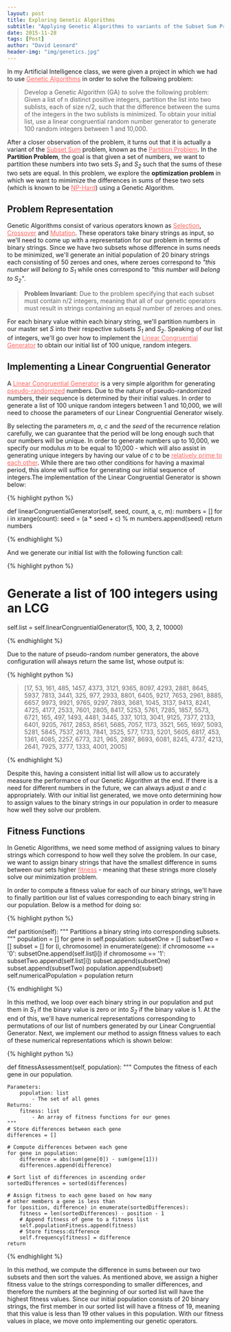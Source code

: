 ```yaml
---
layout: post
title: Exploring Genetic Algorithms
subtitle: "Applying Genetic Algorithms to variants of the Subset Sum Problem"
date: 2015-11-28
tags: [Post]
author: "David Leonard"
header-img: "img/genetics.jpg"
---
```


In my Artificial Intelligence class, we were given a project in which we had to use <a style="color:#FC645F" href="https://en.wikipedia.org/wiki/Genetic_algorithm">Genetic Algorithms</a> in order to solve the following problem:

<blockquote>Develop a Genetic Algorithm (GA) to solve the following problem: Given a list of n distinct positive integers, partition the list into two sublists, each of size n/2, such that the difference between the sums of the integers in the two sublists is minimized. To obtain your initial list, use a linear congruential random number generator to generate 100 random integers between 1 and 10,000.</blockquote>

After a closer observation of the problem, it turns out that it is actually a variant of the <a style="color:#FC645F" href="https://en.wikipedia.org/wiki/Subset_sum_problem">Subset Sum</a> problem, known as the <a style="color:#FC645F" href="https://en.wikipedia.org/wiki/Partition_problem">Partition Problem</a>. In the **Partition Problem**, the goal is that given a set of numbers, we want to partition these numbers into two sets *S<sub>1</sub>* and *S<sub>2</sub>* such that the sums of these two sets are equal. In this problem, we explore the **optimization problem** in which we want to mimimize the differences in sums of these two sets (which is known to be <a style="color:#FC645F" href="https://en.wikipedia.org/wiki/NP-hardness">NP-Hard</a>) using a Genetic Algorithm. 

## Problem Representation

Genetic Algorithms consist of various operators known as <a style="color:#FC645F" href="https://en.wikipedia.org/wiki/Selection_(genetic_algorithm)">Selection</a>, <a style="color:#FC645F" href="https://en.wikipedia.org/wiki/Crossover_(genetic_algorithm)">Crossover</a> and <a style="color:#FC645F" href="https://en.wikipedia.org/wiki/Mutation_(genetic_algorithm)">Mutation</a>. These operators take binary strings as input, so we'll need to come up with a representation for our problem in terms of binary strings. Since we have two subsets whose difference in sums needs to be minimized, we'll generate an initial population of 20 binary strings each consisting of 50 zeroes and ones, where zeroes correspond to *"this number will belong to S<sub>1</sub>* while ones correspond to *"this number will belong to S<sub>2</sub>"*. 

<blockquote><b>Problem Invariant</b>: Due to the problem specifying that each subset must contain n/2 integers, meaning that all of our genetic operators must result in strings containing an equal number of zeroes and ones.</blockquote>

For each binary value within each binary string, we'll partition numbers in our master set *S* into their respective subsets *S<sub>1</sub>* and *S<sub>2</sub>*. Speaking of our list of integers, we'll go over how to implement the <a style="color:#FC645F" href="https://en.wikipedia.org/wiki/Linear_congruential_generator">Linear Congruential Generator</a> to obtain our initial list of 100 unique, random integers. 

## Implementing a Linear Congruential Generator

A <a style="color:#FC645F" href="https://en.wikipedia.org/wiki/Linear_congruential_generator">Linear Congruential Generator</a> is a very simple algorithm for generating <a style="color:#FC645F" href="https://en.wikipedia.org/wiki/Pseudorandom_number_generator">pseudo-randomized</a> numbers. Due to the nature of pseudo-randomized numbers, their sequence is determined by their initial values. In order to generate a list of 100 unique random integers between 1 and 10,000, we will need to choose the parameters of our Linear Congruential Generator wisely. 

By selecting the parameters *m*, *a*, *c* and the *seed* of the recurrence relation carefully, we can guarantee that the period will be long enough such that our numbers will be unique. In order to generate numbers up to 10,000, we specify our modulus *m* to be equal to 10,000 - which will also assist in generating unique integers by having our value of *c* to be <a style="color:#FC645F" href="https://en.wikipedia.org/wiki/Coprime_integers">relatively prime to each other</a>. While there are two other conditions for having a maximal period, this alone will suffice for generating our initial sequence of integers.The implementation of the Linear Congruential Generator is shown below:

{% highlight python %}

def linearCongruentialGenerator(self, seed, count, a, c, m):
	numbers = []
	for i in xrange(count):
		seed = (a * seed + c) % m
		numbers.append(seed)
	return numbers

{% endhighlight %}

And we generate our initial list with the following function call:

{% highlight python %}

# Generate a list of 100 integers using an LCG
self.list = self.linearCongruentialGenerator(5, 100, 3, 2, 10000)

{% endhighlight %}

Due to the nature of pseudo-random number generators, the above configuration will always return the same list, whose output is:

{% highlight python %}

> [17, 53, 161, 485, 1457, 4373, 3121, 9365, 8097, 4293, 2881, 8645, 5937, 7813, 3441, 325, 977, 2933, 8801, 6405, 9217, 7653, 2961, 8885, 6657, 9973, 9921, 9765, 9297, 7893, 3681, 1045, 3137, 9413, 8241, 4725, 4177, 2533, 7601, 2805, 8417, 5253, 5761, 7285, 1857, 5573, 6721, 165, 497, 1493, 4481, 3445, 337, 1013, 3041, 9125, 7377, 2133, 6401, 9205, 7617, 2853, 8561, 5685, 7057, 1173, 3521, 565, 1697, 5093, 5281, 5845, 7537, 2613, 7841, 3525, 577, 1733, 5201, 5605, 6817, 453, 1361, 4085, 2257, 6773, 321, 965, 2897, 8693, 6081, 8245, 4737, 4213, 2641, 7925, 3777, 1333, 4001, 2005]

{% endhighlight %}

Despite this, having a consistent initial list will allow us to accurately measure the performance of our Genetic Algorithm at the end. If there is a need for different numbers in the future, we can always adjust *a* and *c* appropriately. With our initial list generated, we move onto determining how to assign values to the binary strings in our population in order to measure how well they solve our problem. 

##  Fitness Functions

In Genetic Algorithms, we need some method of assigning values to binary strings which correspond to how well they solve the problem. In our case, we want to assign binary strings that have the smallest difference in sums between our sets higher <a style="color:#FC645F" href="https://en.wikipedia.org/wiki/Fitness_(biology)">fitness</a> - meaning that these strings more closely solve our minimization problem. 

In order to compute a fitness value for each of our binary strings, we'll have to finally partition our list of values corresponding to each binary string in our population. Below is a method for doing so:

{% highlight python %}

def partition(self):
	"""
	Partitions a binary string into corresponding subsets. 
	"""
	population = []
	for gene in self.population:
		subsetOne = []
		subsetTwo = []
		subset = []
		for (i, chromosome) in enumerate(gene):
			if chromosome == '0':
				subsetOne.append(self.list[i])
			if chromosome == '1':
				subsetTwo.append(self.list[i])
		subset.append(subsetOne)
		subset.append(subsetTwo)
		population.append(subset)
	self.numericalPopulation = population
	return

{% endhighlight %}

In this method, we loop over each binary string in our population and put them in *S<sub>1</sub>* if the binary value is zero or into *S<sub>2</sub>* if the binary value is 1. At the end of this, we'll have numerical representations corresponding to permutations of our list of numbers generated by our Linear Congruential Generator. Next, we implement our method to assign fitness values to each of these numerical representations which is shown below:

{% highlight python %}

def fitnessAssessment(self, population):
	"""
	Computes the fitness of each gene in our population. 

	Parameters: 
		population: list
			- The set of all genes 
	Returns:
		fitness: list
			- An array of fitness functions for our genes
	"""
	# Store differences between each gene
	differences = []
	
	# Compute differences between each gene
	for gene in population:
		difference = abs(sum(gene[0]) - sum(gene[1]))
		differences.append(difference)
	
	# Sort list of differences in ascending order
	sortedDifferences = sorted(differences)
	
	# Assign fitness to each gene based on how many 
	# other members a gene is less than
	for (position, difference) in enumerate(sortedDifferences):
		fitness = len(sortedDifferences) - position - 1
		# Append fitness of gene to a fitness list
		self.populationFitness.append(fitness)
		# Store fitness:difference 
		self.frequency[fitness] = difference
	return

{% endhighlight %}

In this method, we compute the difference in sums between our two subsets and then sort the values. As mentioned above, we assign a higher fitness value to the strings corresponding to smaller differences, and therefore the numbers at the beginning of our sorted list will have the highest fitness values. Since our initial population consists of 20 binary strings, the first member in our sorted list will have a fitness of 19, meaning that this value is less than 19 other values in this population. With our fitness values in place, we move onto implementing our genetic operators. 









